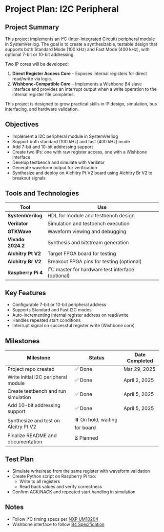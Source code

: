 # Project Plan: I2C Peripheral

## Project Summary

This project implements an I²C (Inter-Integrated Circuit) peripheral module in SystemVerilog. The goal is to create a synthesizable, testable design that supports both Standard Mode (100 kHz) and Fast Mode (400 kHz), with optional 7-bit or 10-bit addressing.

Two IP cores will be developed:

1. **Direct Register Access Core** – Exposes internal registers for direct read/write via logic.
2. **Wishbone-Compatible Core** – Implements a Wishbone B4 slave interface and provides an interrupt output when a write operation to the internal register file completes.

This project is designed to grow practical skills in IP design, simulation, bus interfacing, and hardware validation.

## Objectives

- Implement a I2C peripheral module in SystemVerliog
- Support both standard (100 kHz) and fast (400 kHz) mode
- Add 7-bit and 10-bit addressing support
- Create two IPs: one with raw register access, one with a Wishbone interface
- Develop testbench and simulate with Verilator
- Generate waveform output for verification
- Synthesize and deploy on Alchitry Pt V2 board using Alchitry Br V2 to breakout signals

## Tools and Technologies

| Tool              | Use                                    |
|------------------|-----------------------------------------|
| **SystemVerilog** | HDL for module and testbench design     |
| **Verilator**     | Simulation and testbench execution      |
| **GTKWave**       | Waveform viewing and debugging          |
| **Vivado 2024.2** | Synthesis and bitstream generation      |
| **Alchitry Pt V2**| Target FPGA board for testing           |
| **Alchitry Br V2**| Breakout FPGA pins for testing (optional) |
| **Raspberry Pi 4**| I²C master for hardware test interface (optional) |

## Key Features
- Configurable 7-bit or 10-bit peripheral address
- Supports Standard and Fast I2C modes
- Auto-incrementing internal register address on read/write
- Handles repeated start conditions
- Interrupt signal on successful register write (Wishbone core)

## Milestones

| Milestone                                | Status          | Date Completed |
|------------------------------------------|-----------------|----------------|
| Project repo created                     | ✅ Done        | Mar 29, 2025|
| Write initial I2C peripheral module        | ✅ Done |April 2, 2025|
| Create testbench and run simulation      | ✅ Done     |April 5, 2025|
| Add 10-bit addressing support            | ✅ Done     |April 5, 2025|
| Synthesize and test on Alcitry Pt V2     | ⏸️ On hold, waiting for board    ||
| Finalize README and documentation        | ⏳ Planned     ||

## Test Plan
- Simulate write/read from the same register with waveform validation
- Create Python script on Raspberry Pi too:
  - Write to all registers
  - Read back values and verify correctness
- Confirm ACK/NACK and repeated start handling in simulation

## Notes
- Follow I²C timing specs per [NXP UM10204](https://www.nxp.com/docs/en/user-guide/UM10204.pdf)
- Wishbone interface to follow [B4 Specification](https://cdn.opencores.org/downloads/wbspec_b4.pdf)

